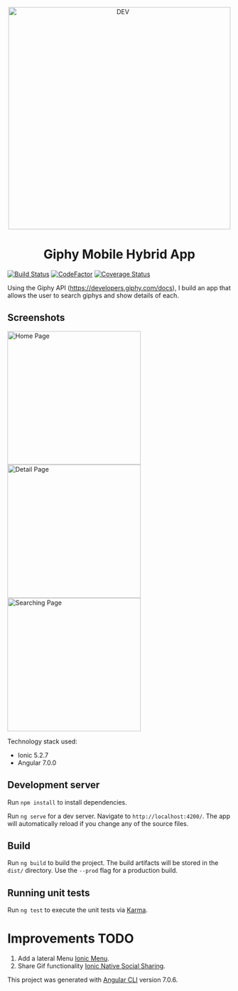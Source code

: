 <div align="center">
  <br>
  <img alt="DEV" src="https://blog.phonehouse.es/wp-content/uploads/2018/01/giphy-1-1.gif" width="500px">
  <h1>Giphy Mobile Hybrid App</h1>
</div>

[![Build Status](https://travis-ci.com/anreig/ionicgiphy.svg?branch=master)](https://travis-ci.com/anreig/ionicgiphy)
[![CodeFactor](https://www.codefactor.io/repository/github/anreig/ionicgiphy/badge)](https://www.codefactor.io/repository/github/anreig/ionicgiphy)
[![Coverage Status](https://coveralls.io/repos/github/anreig/ionicgiphy/badge.svg?branch=master)](https://coveralls.io/github/anreig/ionicgiphy?branch=master)


Using the Giphy API (https://developers.giphy.com/docs), I build an app
that allows the user to search giphys and show details of each.


## Screenshots
<img src="https://i.ibb.co/8Mmq2gK/img1.png"  height="300px" alt="Home Page" border="0">
<img src="https://i.ibb.co/803B006/img2.png"  height="300px" alt="Detail Page" border="0">
<img src="https://i.ibb.co/nPyHJnx/img3.png" height="300px" alt="Searching Page" border="0">

Technology stack used:
  - Ionic 5.2.7
  - Angular 7.0.0

## Development server
Run `npm install` to install dependencies.

Run `ng serve` for a dev server. Navigate to `http://localhost:4200/`. The app will automatically reload if you change any of the source files.

## Build

Run `ng build` to build the project. The build artifacts will be stored in the `dist/` directory. Use the `--prod` flag for a production build.

## Running unit tests

Run `ng test` to execute the unit tests via [Karma](https://karma-runner.github.io).


# Improvements TODO

1. Add a lateral Menu [Ionic Menu](https://ionicframework.com/docs/api/menu).
2. Share Gif functionality [Ionic Native Social Sharing](https://ionicframework.com/docs/native/social-sharing).


This project was generated with [Angular CLI](https://github.com/angular/angular-cli) version 7.0.6.
